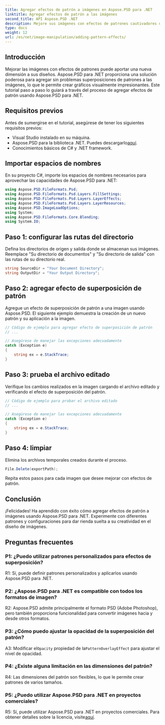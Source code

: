 ```yaml
---
title: Agregar efectos de patrón a imágenes en Aspose.PSD para .NET
linktitle: Agregar efectos de patrón a las imágenes
second_title: API Aspose.PSD .NET
description: Mejore sus imágenes con efectos de patrones cautivadores utilizando Aspose.PSD para .NET. Siga nuestra guía paso a paso para agregar patrones personalizados sin problemas.
type: docs
weight: 12
url: /es/net/image-manipulation/adding-pattern-effects/
---
```

## Introducción

Mejorar las imágenes con efectos de patrones puede aportar una nueva dimensión a sus diseños. Aspose.PSD para .NET proporciona una solución poderosa para agregar sin problemas superposiciones de patrones a las imágenes, lo que le permite crear gráficos visualmente impresionantes. Este tutorial paso a paso lo guiará a través del proceso de agregar efectos de patrón usando Aspose.PSD para .NET.

## Requisitos previos

Antes de sumergirse en el tutorial, asegúrese de tener los siguientes requisitos previos:

- Visual Studio instalado en su máquina.
-  Aspose.PSD para la biblioteca .NET. Puedes descargarlo[aquí](https://releases.aspose.com/psd/net/).
- Conocimientos básicos de C# y .NET framework.

## Importar espacios de nombres

En su proyecto C#, importe los espacios de nombres necesarios para aprovechar las capacidades de Aspose.PSD para .NET:

```csharp
using Aspose.PSD.FileFormats.Psd;
using Aspose.PSD.FileFormats.Psd.Layers.FillSettings;
using Aspose.PSD.FileFormats.Psd.Layers.LayerEffects;
using Aspose.PSD.FileFormats.Psd.Layers.LayerResources;
using Aspose.PSD.ImageLoadOptions;
using System;
using Aspose.PSD.FileFormats.Core.Blending;
using System.IO;
```

## Paso 1: configurar las rutas del directorio

Defina los directorios de origen y salida donde se almacenan sus imágenes. Reemplace "Su directorio de documentos" y "Su directorio de salida" con las rutas de su directorio real.

```csharp
string SourceDir = "Your Document Directory";
string OutputDir = "Your Output Directory";
```

## Paso 2: agregar efecto de superposición de patrón

Agregue un efecto de superposición de patrón a una imagen usando Aspose.PSD. El siguiente ejemplo demuestra la creación de un nuevo patrón y su aplicación a la imagen.

```csharp
// Código de ejemplo para agregar efecto de superposición de patrón
// ...

// Asegúrese de manejar las excepciones adecuadamente
catch (Exception e)
{
    string ex = e.StackTrace;
}
```

## Paso 3: prueba el archivo editado

Verifique los cambios realizados en la imagen cargando el archivo editado y verificando el efecto de superposición del patrón.

```csharp
// Código de ejemplo para probar el archivo editado
// ...

// Asegúrese de manejar las excepciones adecuadamente
catch (Exception e)
{
    string ex = e.StackTrace;
}
```

## Paso 4: limpiar

Elimina los archivos temporales creados durante el proceso.

```csharp
File.Delete(exportPath);
```

Repita estos pasos para cada imagen que desee mejorar con efectos de patrón.

## Conclusión

¡Felicidades! Ha aprendido con éxito cómo agregar efectos de patrón a imágenes usando Aspose.PSD para .NET. Experimente con diferentes patrones y configuraciones para dar rienda suelta a su creatividad en el diseño de imágenes.

## Preguntas frecuentes

### P1: ¿Puedo utilizar patrones personalizados para efectos de superposición?

R1: Sí, puede definir patrones personalizados y aplicarlos usando Aspose.PSD para .NET.

### P2: ¿Aspose.PSD para .NET es compatible con todos los formatos de imagen?

R2: Aspose.PSD admite principalmente el formato PSD (Adobe Photoshop), pero también proporciona funcionalidad para convertir imágenes hacia y desde otros formatos.

### P3: ¿Cómo puedo ajustar la opacidad de la superposición del patrón?

 A3: Modificar el`Opacity` propiedad de la`PatternOverlayEffect` para ajustar el nivel de opacidad.

### P4: ¿Existe alguna limitación en las dimensiones del patrón?

R4: Las dimensiones del patrón son flexibles, lo que le permite crear patrones de varios tamaños.

### P5: ¿Puedo utilizar Aspose.PSD para .NET en proyectos comerciales?

R5: Sí, puede utilizar Aspose.PSD para .NET en proyectos comerciales. Para obtener detalles sobre la licencia, visite[aquí](https://purchase.aspose.com/buy).